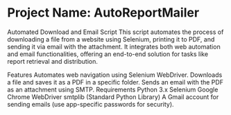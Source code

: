 # Project Name: AutoReportMailer
Automated Download and Email Script
This script automates the process of downloading a file from a website using Selenium, printing it to PDF, and sending it via email with the attachment. It integrates both web automation and email functionalities, offering an end-to-end solution for tasks like report retrieval and distribution.

Features
Automates web navigation using Selenium WebDriver.
Downloads a file and saves it as a PDF in a specific folder.
Sends an email with the PDF as an attachment using SMTP.
Requirements
Python 3.x
Selenium
Google Chrome WebDriver
smtplib (Standard Python Library)
A Gmail account for sending emails (use app-specific passwords for security).
